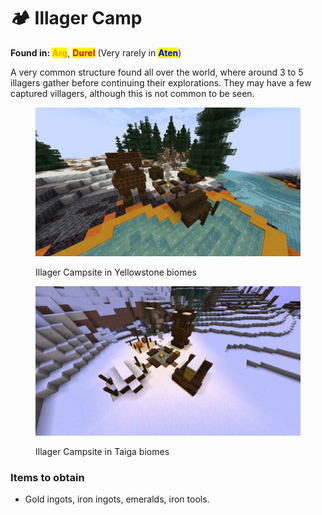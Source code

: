 # 🏕️ Illager Camp

**Found in:&#x20;**<mark style="color:orange;">**Arg**</mark>, <mark style="color:red;">**Durel**</mark> (Very rarely in <mark style="color:blue;">**Aten**</mark>)

A very common structure found all over the world, where around 3 to 5 illagers gather before continuing their explorations. They may have a few captured villagers, although this is not common to be seen.

<div><figure><img src="../../../.gitbook/assets/2024-07-26_12.15.51.png" alt=""><figcaption><p>Illager Campsite in Yellowstone biomes</p></figcaption></figure> <figure><img src="../../../.gitbook/assets/2024-08-15_17.57.47.png" alt=""><figcaption><p>Illager Campsite in Taiga biomes</p></figcaption></figure></div>

### Items to obtain

* Gold ingots, iron ingots, emeralds, iron tools.
